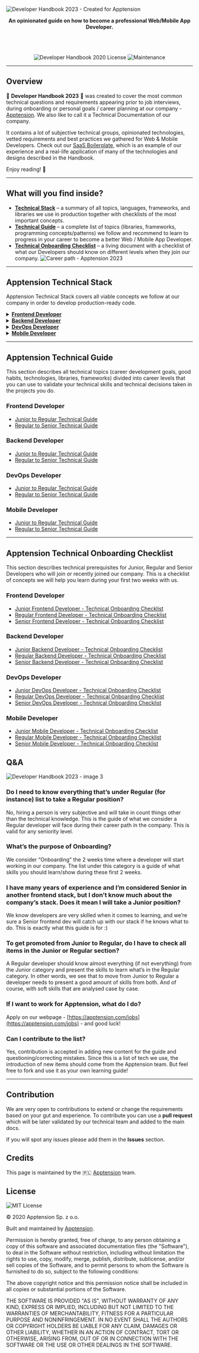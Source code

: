 ![Developer Handbook 2023 - Created for Apptension](https://uploads-ssl.webflow.com/5f6cbc6dd9be9a190bd040a6/6388aedea6fc2c89ae9c03db_Apptension_CREAT-1292_design_hero.png)

<p align="center"> 
<b>An opinionated guide on how to become a professional Web/Mobile App Developer.</b> 
<br /><br /><br /><br />

</p>

<p align="center"> <img src="https://img.shields.io/badge/License-MIT-blue.svg" alt="Developer Handbook 2020 License" /> <img src="https://img.shields.io/badge/Maintained%3F-yes-green.svg" alt="Maintenance" /> </p>

* * *

Overview
--------

🔹 **Developer Handbook 2023** 🔹 was created to cover the most common technical questions and requirements appearing prior to job interviews, during onboarding or personal goals / career planning at our company - [Apptension](https://apptension.com). We also like to call it a Technical Documentation of our company.

It contains a lot of subjective technical groups, opinionated technologies, vetted requirements and best practices we gathered for Web & Mobile Developers. Check out our [SaaS Boilerplate](https://www.apptension.com/saas-boilerplate), which is an example of our experience and a real-life application of many of the technologies and designs described in the Handbook.

Enjoy reading! 🙇

* * *

What will you find inside?
--------------------------

*   **[Technical Stack](#apptension-technical-stack)** – a summary of all topics, languages, frameworks, and libraries we use in production together with checklists of the most important concepts.
*   **[Technical Guide](#apptension-technical-guide)** – a complete list of topics (libraries, frameworks, programming concepts/patterns) we follow and recommend to learn to progress in your career to become a better Web / Mobile App Developer.
*   **[Technical Onboarding Checklist](#apptension-technical-onboarding-checklist)** – a living document with a checklist of what our Developers should know on different levels when they join our company.
![Career path - Apptension 2023](https://uploads-ssl.webflow.com/5f6cbc6dd9be9a190bd040a6/6388b05e16cbde019930080b_Frame%201.png)

* * *

Apptension Technical Stack
--------------------------

Apptension Technical Stack covers all viable concepts we follow at our company in order to develop production-ready code.

<details><summary><a href="/Technical%20Stack/Frontend%20Developer.md"><b>Frontend Developer</b></a></summary><p></p><ul><li><a href="/Technical%20Stack/Frontend%20Developer/Company%20practices.md">Company practices</a></li><li><a href="/Technical%20Stack/Frontend%20Developer/React.md">React</a></li><li><a href="/Technical%20Stack/Frontend%20Developer/Application%20state%20management.md">Application state management</a></li><li><a href="/Technical%20Stack/Frontend%20Developer/Apptension%20React%20Boilerplate.md">Apptension React Boilerplate</a></li><li><a href="/Technical%20Stack/Frontend%20Developer/Styling.md">Styling</a></li><li><a href="/Technical%20Stack/Frontend%20Developer/Date%20&amp;%20Time.md">Date &amp; Time</a></li><li><a href="/Technical%20Stack/Frontend%20Developer/Routing.md">Routing</a></li><li><a href="/Technical%20Stack/Frontend%20Developer/Visualizations.md">Visualizations</a></li><li><a href="/Technical%20Stack/Frontend%20Developer/Animations.md">Animations</a></li><li><a href="/Technical%20Stack/Frontend%20Developer/Internationalization.md">Internationalization</a></li><li><a href="/Technical%20Stack/Frontend%20Developer/Audio%20and%20Video.md">Audio and Video</a></li><li><a href="/Technical%20Stack/Frontend%20Developer/Misc.md">Misc</a></li><li><a href="/Technical%20Stack/Frontend%20Developer/Development%20Tools.md">Development Tools</a></li><li><a href="/Technical%20Stack/Frontend%20Developer/SSR%20&amp;%20Prerendering.md">SSR &amp; Prerendering</a></li><li><a href="/Technical%20Stack/Frontend%20Developer/Functional%20programming.md">Functional programming</a></li><li><a href="/Technical%20Stack/Frontend%20Developer/HTTP.md">HTTP</a></li><li><a href="/Technical%20Stack/Frontend%20Developer/Templating%20engines.md">Templating engines</a></li><li><a href="/Technical%20Stack/Frontend%20Developer/Fonts.md">Fonts</a></li><li><a href="/Technical%20Stack/Frontend%20Developer/SEO.md">SEO</a></li><li><a href="/Technical%20Stack/Frontend%20Developer/Monitoring.md">Monitoring</a></li><li><a href="/Technical%20Stack/Frontend%20Developer/Forms.md">Forms</a></li><li><a href="/Technical%20Stack/Frontend%20Developer/Testing.md">Testing</a></li><li><a href="/Technical%20Stack/Frontend%20Developer/Performance.md">Performance</a></li><li><a href="/Technical%20Stack/Frontend%20Developer/Common%20Application%20Modules.md">Common Application Modules</a></li><li><a href="/Technical%20Stack/Frontend%20Developer/Backend%20&amp;%20DevOps.md">Backend &amp; DevOps</a></li><li><a href="/Technical%20Stack/Frontend%20Developer/Tools.md">Tools</a></li><li><a href="/Technical%20Stack/Frontend%20Developer/Browsers.md">Browsers</a></li></ul><p></p></details><details><summary><a href="/Technical%20Stack/Backend%20Developer.md"><b>Backend Developer</b></a></summary><p></p><ul><li><a href="/Technical%20Stack/Backend%20Developer/Company%20best%20practices.md">Company best practices</a></li><li><a href="/Technical%20Stack/Backend%20Developer/Python.md">Python</a></li><li><a href="/Technical%20Stack/Backend%20Developer/Testing.md">Testing</a></li><li><a href="/Technical%20Stack/Backend%20Developer/Date%20&amp;%20Time.md">Date &amp; Time</a></li><li><a href="/Technical%20Stack/Backend%20Developer/Databases.md">Databases</a></li><li><a href="/Technical%20Stack/Backend%20Developer/Javascript.md">Javascript</a></li><li><a href="/Technical%20Stack/Backend%20Developer/3rd%20Party.md">3rd Party</a></li><li><a href="/Technical%20Stack/Backend%20Developer/Documenting.md">Documenting</a></li><li><a href="/Technical%20Stack/Backend%20Developer/Development%20Tools.md">Development Tools</a></li><li><a href="/Technical%20Stack/Backend%20Developer/Code%20Analysis.md">Code Analysis</a></li></ul><p></p></details><details><summary><a href="/Technical%20Stack/DevOps%20Developer.md"><b>DevOps Developer</b></a></summary><p></p><ul><li><a href="/Technical%20Stack/DevOps%20Developer/Company%20best%20practices.md">Company best practices</a></li><li><a href="/Technical%20Stack/DevOps%20Developer/DNS.md">DNS</a></li><li><a href="/Technical%20Stack/DevOps%20Developer/Databases.md">Databases</a></li><li><a href="/Technical%20Stack/DevOps%20Developer/Containerization%20Services.md">Containerization Services</a></li><li><a href="/Technical%20Stack/DevOps%20Developer/Application%20Servers.md">Application Servers</a></li><li><a href="/Technical%20Stack/DevOps%20Developer/Task%20Queues.md">Task Queues</a></li><li><a href="/Technical%20Stack/DevOps%20Developer/Message%20Brokers.md">Message Brokers</a></li><li><a href="/Technical%20Stack/DevOps%20Developer/Generic%20AWS%20Services.md">Generic AWS Services</a></li><li><a href="/Technical%20Stack/DevOps%20Developer/Storage.md">Storage</a></li><li><a href="/Technical%20Stack/DevOps%20Developer/Continuous%20Integration.md">Continuous Integration</a></li><li><a href="/Technical%20Stack/DevOps%20Developer/CDN.md">CDN</a></li><li><a href="/Technical%20Stack/DevOps%20Developer/Docker%20Registry.md">Docker Registry</a></li><li><a href="/Technical%20Stack/DevOps%20Developer/VPS%20Services.md">VPS Services</a></li><li><a href="/Technical%20Stack/DevOps%20Developer/Monitoring.md">Monitoring</a></li></ul><p></p></details><details><summary><a href="/Technical%20Stack/Mobile%20Developer.md"><b>Mobile Developer</b></a></summary><p></p><ul><li><a href="/Technical%20Stack/Mobile%20Developer/Company%20best%20practices.md">Company best practices</a></li><li><a href="/Technical%20Stack/Mobile%20Developer/React.md">React</a></li><li><a href="/Technical%20Stack/Mobile%20Developer/React-native.md">React-native</a></li><li><a href="/Technical%20Stack/Mobile%20Developer/Application%20state%20management.md">Application state management</a></li><li><a href="/Technical%20Stack/Mobile%20Developer/HTTP.md">HTTP</a></li><li><a href="/Technical%20Stack/Mobile%20Developer/Animations.md">Animations</a></li><li><a href="/Technical%20Stack/Mobile%20Developer/Internationalization.md">Internationalization</a></li><li><a href="/Technical%20Stack/Mobile%20Developer/Navigation.md">Navigation</a></li><li><a href="/Technical%20Stack/Mobile%20Developer/Components.md">Components</a></li><li><a href="/Technical%20Stack/Mobile%20Developer/Common%20Application%20Modules.md">Common Application Modules</a></li><li><a href="/Technical%20Stack/Mobile%20Developer/Date%20&amp;%20Time.md">Date &amp; Time</a></li><li><a href="/Technical%20Stack/Mobile%20Developer/Versioning.md">Versioning</a></li><li><a href="/Technical%20Stack/Mobile%20Developer/Testing.md">Testing</a></li><li><a href="/Technical%20Stack/Mobile%20Developer/Performance.md">Performance</a></li><li><a href="/Technical%20Stack/Mobile%20Developer/Development%20tools.md">Development tools</a></li><li><a href="/Technical%20Stack/Mobile%20Developer/Crash%20reporting%20/%20Monitoring.md">Crash reporting / Monitoring</a></li><li><a href="/Technical%20Stack/Mobile%20Developer/CI/CD.md">CI/CD</a></li><li><a href="/Technical%20Stack/Mobile%20Developer/Tools.md">Tools</a></li><li><a href="/Technical%20Stack/Mobile%20Developer/Services.md">Services</a></li></ul><p></p></details>

* * *

Apptension Technical Guide
--------------------------

This section describes all technical topics (career development goals, good habits, technologies, libraries, frameworks) divided into career levels that you can use to validate your technical skills and technical decisions taken in the projects you do.

### Frontend Developer

*   [Junior to Regular Technical Guide](/Technical%20Guide/Junior%20to%20Regular/Frontend%20Developer.md)
*   [Regular to Senior Technical Guide](/Technical%20Guide/Regular%20to%20Senior/Frontend%20Developer.md)

### Backend Developer

*   [Junior to Regular Technical Guide](/Technical%20Guide/Junior%20to%20Regular/Backend%20Developer.md)
*   [Regular to Senior Technical Guide](/Technical%20Guide/Regular%20to%20Senior/Backend%20Developer.md)

### DevOps Developer

*   [Junior to Regular Technical Guide](/Technical%20Guide/Junior%20to%20Regular/DevOps%20Developer.md)
*   [Regular to Senior Technical Guide](/Technical%20Guide/Regular%20to%20Senior/DevOps%20Developer.md)

### Mobile Developer

*   [Junior to Regular Technical Guide](/Technical%20Guide/Junior%20to%20Regular/Mobile%20Developer.md)
*   [Regular to Senior Technical Guide](/Technical%20Guide/Regular%20to%20Senior/Mobile%20Developer.md)

* * *

Apptension Technical Onboarding Checklist
-----------------------------------------

This section describes technical prerequisites for Junior, Regular and Senior Developers who will join or recently joined our company. This is a checklist of concepts we will help you learn during your first two weeks with us.

### Frontend Developer

*   [Junior Frontend Developer - Technical Onboarding Checklist](/Onboarding/Junior/Frontend%20Developer.md)
*   [Regular Frontend Developer - Technical Onboarding Checklist](/Onboarding/Regular/Frontend%20Developer.md)
*   [Senior Frontend Developer - Technical Onboarding Checklist](/Onboarding/Senior/Frontend%20Developer.md)

### Backend Developer

*   [Junior Backend Developer - Technical Onboarding Checklist](/Onboarding/Junior/Backend%20Developer.md)
*   [Regular Backend Developer - Technical Onboarding Checklist](/Onboarding/Regular/Backend%20Developer.md)
*   [Senior Backend Developer - Technical Onboarding Checklist](/Onboarding/Senior/Backend%20Developer.md)

### DevOps Developer

*   [Junior DevOps Developer - Technical Onboarding Checklist](/Onboarding/Junior/DevOps%20Developer.md)
*   [Regular DevOps Developer - Technical Onboarding Checklist](/Onboarding/Regular/DevOps%20Developer.md)
*   [Senior DevOps Developer - Technical Onboarding Checklist](/Onboarding/Senior/DevOps%20Developer.md)

### Mobile Developer

*   [Junior Mobile Developer - Technical Onboarding Checklist](/Onboarding/Junior/Mobile%20Developer.md)
*   [Regular Mobile Developer - Technical Onboarding Checklist](/Onboarding/Regular/Mobile%20Developer.md)
*   [Senior Mobile Developer - Technical Onboarding Checklist](/Onboarding/Senior/Mobile%20Developer.md)

Q&A
---

![Developer Handbook 2023 - image 3](https://uploads-ssl.webflow.com/5f6cbc6dd9be9a190bd040a6/6388b29a2f5265ee5e1f099b_Apptension_CREAT-1292_design_OG_2.png)

### Do I need to know everything that’s under Regular (for instance) list to take a Regular position?

No, hiring a person is very subjective and will take in count things other than the technical knowledge. This is the guide of what we consider a Regular developer will face during their career path in the company. This is valid for any seniority level.

### What’s the purpose of Onboarding?

We consider “Onboarding" the 2 weeks time where a developer will start working in our company. The list under this category is a guide of what skills you should learn/show during these first 2 weeks.

### I have many years of experience and I’m considered Senior in another frontend stack, but I don’t know much about the company’s stack. Does it mean I will take a Junior position?

We know developers are very skilled when it comes to learning, and we’re sure a Senior frontend dev will catch up with our stack if he knows what to do. This is exactly what this guide is for :)

### To get promoted from Junior to Regular, do I have to check all items in the Junior or Regular section?

A Regular developer should know almost everything (if not everything) from the Junior category and present the skills to learn what’s in the Regular category. In other words, we see that to move from Junior to Regular a developer needs to present a good amount of skills from both. And of course, with soft skills that are analysed case by case.

### If I want to work for Apptension, what do I do?

Apply on our webpage - [https://apptension.com/jobs](https://apptension.com/jobs) - and good luck!

### Can I contribute to the list?

Yes, contribution is accepted in adding new content for the guide and questioning/correcting mistakes. Since this is a list of tech we use, the introduction of new items should come from the Apptension team. But feel free to fork and use it as your own learning guide!

* * *

Contribution
------------

We are very open to contributions to extend or change the requirements based on your gut and experience. To contribute you can use a **pull request** which will be later validated by our technical team and added to the main docs.

If you will spot any issues please add them in the **Issues** section.

Credits
-------

This page is maintained by the 🇵🇱 [Apptension](https://apptension.com) team.

License
-------

![MIT License](https://img.shields.io/badge/License-MIT-blue.svg)

© 2020 Apptension Sp. z o.o.

Built and maintained by [Apptension](https://apptension.com).

Permission is hereby granted, free of charge, to any person obtaining a copy of this software and associated documentation files (the "Software"), to deal in the Software without restriction, including without limitation the rights to use, copy, modify, merge, publish, distribute, sublicense, and/or sell copies of the Software, and to permit persons to whom the Software is furnished to do so, subject to the following conditions:

The above copyright notice and this permission notice shall be included in all copies or substantial portions of the Software.

THE SOFTWARE IS PROVIDED "AS IS", WITHOUT WARRANTY OF ANY KIND, EXPRESS OR IMPLIED, INCLUDING BUT NOT LIMITED TO THE WARRANTIES OF MERCHANTABILITY, FITNESS FOR A PARTICULAR PURPOSE AND NONINFRINGEMENT. IN NO EVENT SHALL THE AUTHORS OR COPYRIGHT HOLDERS BE LIABLE FOR ANY CLAIM, DAMAGES OR OTHER LIABILITY, WHETHER IN AN ACTION OF CONTRACT, TORT OR OTHERWISE, ARISING FROM, OUT OF OR IN CONNECTION WITH THE SOFTWARE OR THE USE OR OTHER DEALINGS IN THE SOFTWARE.
